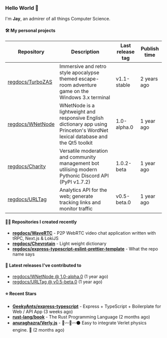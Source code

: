 ### Hello World 👋

I'm **Jay**, an admirer of all things Computer Science.

#### 🛠  My personal projects
Repository | Description | Last release tag | Publish time |
-----------|-------------|------------------|--------------|
 [regdocs/TurboZAS](https://github.com/regdocs/TurboZAS) | Immersive and retro style apocalypse themed escape-room adventure game on the Windows 3.x terminal | v1.1-stable | 2 years ago
 [regdocs/WNetNode](https://github.com/regdocs/WNetNode) | WNetNode is a lightweight and responsive English dictionary app using Princeton's WordNet lexical database and the Qt5 toolkit  | 1.0-alpha.0 | 1 year ago
 [regdocs/Charity](https://github.com/regdocs/Charity) | Versatile moderation and community management bot utilising modern Pythonic Discord API (PyPI v1.7.2) | 1.0.2-beta | 1 year ago
 [regdocs/URLTag](https://github.com/regdocs/URLTag) | Analytics API for the web; generate tracking links and monitor traffic | v0.5-beta.0 | 1 year ago

#### 👨‍💻 Repositories I created recently
- **[regdocs/WaveRTC](https://github.com/regdocs/WaveRTC)** - P2P WebRTC video chat application written with tRPC, Next.js & LokiJS
- **[regdocs/Chevrotain](https://github.com/regdocs/Chevrotain)** - Light weight dictionary
- **[regdocs/express-typescript-eslint-prettier-template](https://github.com/regdocs/express-typescript-eslint-prettier-template)** - What the repo name says

#### 🚀 Latest releases I've contributed to


- [regdocs/WNetNode @ 1.0-alpha.0](https://github.com/regdocs/WNetNode/releases/tag/1.0-alpha.0) (1 year ago)
- [regdocs/URLTag @ v0.5-beta.0](https://github.com/regdocs/URLTag/releases/tag/v0.5-beta.0) (1 year ago)

#### ⭐ Recent Stars
- **[GeekyAnts/express-typescript](https://github.com/GeekyAnts/express-typescript)** - Express + TypeScript + Boilerplate for Web / API App (3 weeks ago)
- **[rust-lang/book](https://github.com/rust-lang/book)** - The Rust Programming Language (2 months ago)
- **[anuraghazra/Verly.js](https://github.com/anuraghazra/Verly.js)** - :red_circle::wavy_dash::large_blue_circle::wavy_dash::black_circle: Easy to integrate Verlet physics engine. :link:  (2 months ago)
